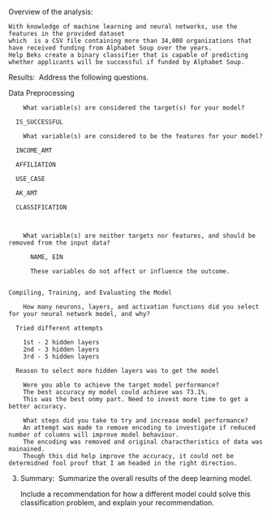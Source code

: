 Overview of the analysis: 

    With knowledge of machine learning and neural networks, use the features in the provided dataset 
    which  is a CSV file containing more than 34,000 organizations that have received funding from Alphabet Soup over the years.
    Help Beks create a binary classifier that is capable of predicting whether applicants will be successful if funded by Alphabet Soup.
    
Results: 
  Address the following questions.		

  Data Preprocessing	
  
		What variable(s) are considered the target(s) for your model?

      IS_SUCCESSFUL
      
		What variable(s) are considered to be the features for your model?
    
      INCOME_AMT
      
      AFFILIATION
      
      USE_CASE
      
      AK_AMT
      
      CLASSIFICATION
      
      
      
		What variable(s) are neither targets nor features, and should be removed from the input data?
    
          NAME, EIN
      
          These variables do not affect or influence the outcome.
    
    
	Compiling, Training, and Evaluating the Model	
  
		How many neurons, layers, and activation functions did you select for your neural network model, and why?
    
      Tried different attempts 
    
        1st - 2 hidden layers
        2nd - 3 hidden layers
        3rd - 5 hidden layers
    
      Reason to select more hidden layers was to get the model 
    
		Were you able to achieve the target model performance?
        The best accuracy my model could achieve was 73.1%.
        This was the best onmy part. Need to invest more time to get a better accuracy.
    
		What steps did you take to try and increase model performance?
        An attempt was made to remove encoding to investigate if reduced number of columns will improve model behaviour.
        The encoding was removed and original charactheristics of data was mainained.
        Though this did help improve the accuracy, it could not be determidned fool proof that I am headed in the right direction.
        
3. Summary: 
      Summarize the overall results of the deep learning model. 
      
      Include a recommendation for how a different model could solve this classification problem, and explain your recommendation.	
      
